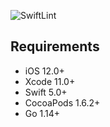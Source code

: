 ![SwiftLint](https://github.com/jurajhilje/ios-actions-demo/workflows/SwiftLint/badge.svg)

## Requirements

- iOS 12.0+
- Xcode 11.0+
- Swift 5.0+
- CocoaPods 1.6.2+
- Go 1.14+